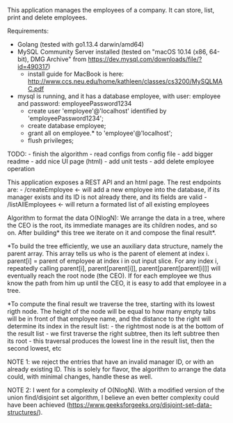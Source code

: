 This application manages the employees of a company. It can store, list, print and delete employees.

Requirements:
- Golang (tested with go1.13.4 darwin/amd64)
- MySQL Community Server installed (tested on "macOS 10.14 (x86, 64-bit), DMG Archive" from https://dev.mysql.com/downloads/file/?id=490317)
    - install guide for MacBook is here: http://www.ccs.neu.edu/home/kathleen/classes/cs3200/MySQLMAC.pdf
- mysql is running, and it has a database employee, with user: employee and password: employeePassword1234
    - create user 'employee'@'localhost' identified by 'employeePassword1234';
    - create database employee;
    - grant all on employee.* to 'employee'@'localhost';
    - flush privileges;


TODO:
    - finish the algorithm
    - read configs from config file
    - add bigger readme
    - add nice UI page (html)
    - add unit tests
    - add delete employee operation

This application exposes a REST API and an html page. The rest endpoints are:
    - /createEmployee  <- will add a new employee into the database, if its manager
    exists and its ID is not already there, and its fields are valid
    - /listAllEmployees <- will return a formated list of all existing employees


Algorithm to format the data O(NlogN):
We arrange the data in a tree, where the CEO is the root, its immediate manages are its children nodes,
and so on. After building* this tree we iterate on it and compose the final result*.

*To build the tree efficiently, we use an auxiliary data structure, namely the parent array. This array
tells us who is the parent of element at index i. parent[i] = parent of employee at index i in out input slice. For any index i, repeatedly calling parent[i], parent[parent[i]], parent[parent[parent[i]]] will
eventually reach the root node (the CEO). If for each employee we thus know the path from him up until the CEO, it is easy to add that employee in a tree.

*To compute the final result we traverse the tree, starting with its lowest rigth node. The height of the
node will be equal to how many empty tabs will be in front of that employee name, and the distance to
the right will determine its index in the result list:
    - the rightmost node is at the bottom of the result list
    - we first traverse the right subtree, then its left subtree then its root
    - this traversal produces the lowest line in the result list, then the second lowest, etc



NOTE 1: we reject the entries that have an invalid manager ID, or with an already existing ID. 
This is solely for flavor, the algorithm to arrange the data could, with minimal changes, handle these as well.

NOTE 2: I went for a complexity of O(NlogN). With a modified version of the union find/disjoint set algorithm,
I believe an even better complexity could have been achieved (https://www.geeksforgeeks.org/disjoint-set-data-structures/).